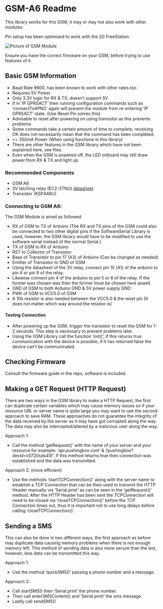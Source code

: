 # GSM-A6 Readme

This library works for this GSM, it may or may not also work with other modules:

Pin setup has been optimised to work with the 2G FreeStation.

![Picture of GSM Module](https://github.com/MartinBKings/GSM-A6/blob/master/images/gsm_small.jpg)

Ensure you have the correct firmware on your GSM, before trying to use features of it.

## Basic GSM Information

* Baud Rate 9600, has been known to work with other rates too
* Requires 5V Power
* Only 3.3V logic for RX & TX, doesn’t support 5V
* If in ‘IP GPRSACT’ then running configuration commands such as ‘connectToAPN()’ again will prevent the module from re-entering ‘IP GPRSACT’ state.  (Use Reset Pin solves this)
* Advisable to reset after powering on using transistor as this prevents problems
* Some commands take a certain amount of time to complete, receiving OK does not necessarily mean that the command has been completed.
* <~ 350mA Power (When using functions in this library)
* There are other features in the GSM library which have not been explained here, see files.
* Even when the GSM is powered off, the LED onboard may still draw power from RX & TX and light up.

### Recommended Components

* GSM A6
* 3V latching relay (EC2-3TNU) [datasheet](https://www.mouser.co.uk/datasheet/2/212/KEM_R7002_EC2_EE2-1104574.pdf)
* Transistor (KSP44BU)

### Connecting to GSM A6:
The GSM Module is wired as followed:

* RX of GSM to TX of Arduino
(The RX and TX pins of the GSM could also be connected to two other digital pins if the SoftwareSerial Library is used, however, the GSM library would have to be modified to use the software serial instead of the normal Serial.)
* TX of GSM to RX of Arduino
* RST to Collector of Transistor
* Base of Transistor to pin 17 (A3) of Arduino (Can be changed as needed)
* Emitter of Transistor to GND of GSM
* Using the datasheet of the 3V relay, connect pin 15 (A1) of the arduino to pin 4 or pin 9 of the relay.
* Likewise connect pin 4 of the arduino to pin 5 or 8 of the relay. If the former was chosen was then the former must be chosen here aswell.
* GND of GSM to both Arduino GND & 5V power supply GND
* PWK of GSM to VCC5.0 of GSM
* A 10k resistor is also needed between the VCC5.0 & the reset pin (It does not matter which way around the resistor is)

#### Testing Connection

* After powering up the GSM, trigger the transistor to reset the GSM for 1-2 seconds. This step is necessary to prevent problems later.
* Using the GSM Library call the function ‘init()’, if this returns true communication with the device is possible, if it has returned false the device can’t be communicated.

## Checking Firmware

Consult the firmware guide in the repo, software is included.

## Making a GET Request (HTTP Request)

There are two ways in the GSM library to make a HTTP Request, the first can duplicate certain variables which may cause memory issues so if your resource URL or server name is quite large you may want to use the second approach to save RAM.
These approaches do not guarantee the integrity of the data received by the server as it may have got corrupted along the way. The data may also be intercepted/altered by a malicious user along the way.

Approach 1:

* Call the method ‘getRequest()’ with the name of your server and your resource for example: ‘api.pushingbox.com’ & ‘/pushingbox?devid=v0720sds45f’. If this method returns true then connection was established and the data was transmitted.

Approach 2: (more efficient)

* Use the methods ‘startTCPConnection()’ along with the server name to establish a TCP Connection that can be then used to transmit the HTTP Header manually via ‘Serial.print’ as can be seen in the ‘getRequest()’ method. After the HTTP Header has been sent the TCPConnection will need to be closed via ‘closeTCPConnection()’ before the TCP Connection times out, thus it is important not to use long delays before calling ‘closeTCPConnection()’.

## Sending a SMS

This can also be done in two different ways, the first approach as before may duplicate data causing memory problems when there is not enough memory left.
This method of sending data is also more secure than the last, however, less data can be transmitted this way.

Approach 1:

* Use the method ‘quickSMS()’ passing a phone number and a message.

Approach 2:

* Call startSMS() then ‘Serial.print’ the phone number.
* Then call enterSMSContent() and ‘Serial.print’ the sms message.
* Lastly call sendSMS()
